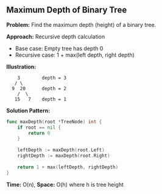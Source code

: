 ## Maximum Depth of Binary Tree

**Problem:** Find the maximum depth (height) of a binary tree.

**Approach:** Recursive depth calculation
- Base case: Empty tree has depth 0
- Recursive case: 1 + max(left depth, right depth)

**Illustration:**
```
    3        depth = 3
   / \
  9  20      depth = 2
    /  \
   15   7    depth = 1
```

**Solution Pattern:**
```go
func maxDepth(root *TreeNode) int {
    if root == nil {
        return 0
    }
    
    leftDepth := maxDepth(root.Left)
    rightDepth := maxDepth(root.Right)
    
    return 1 + max(leftDepth, rightDepth)
}
```

**Time:** O(n), **Space:** O(h) where h is tree height
